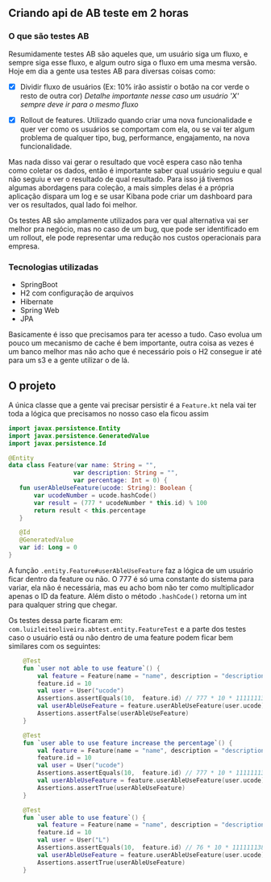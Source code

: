## Criando api de AB teste em 2 horas

### O que são testes AB

Resumidamente testes AB são aqueles que, um usuário siga um fluxo, e sempre siga esse fluxo, e algum outro siga o fluxo em 
uma mesma versão. Hoje em dia a gente usa testes AB para diversas coisas como: 

 - [x] Dividir fluxo de usuários (Ex: 10% irão assistir o botão na cor verde o resto de outra cor)
        _Detalhe importante nesse caso um usuário 'X' sempre deve ir para o mesmo fluxo_
        
 - [x] Rollout de features. Utilizado quando criar uma nova funcionalidade e quer ver como os usuários se comportam com ela,
 ou se vai ter algum problema de qualquer tipo, bug, performance, engajamento, na nova funcionalidade.
 
 Mas nada disso vai gerar o resultado que você espera caso não tenha como coletar os dados, então é importante saber qual 
 usuário seguiu e qual não seguiu e ver o resultado de qual resultado. Para isso já tivemos algumas abordagens para coleção,
 a mais simples delas é a própria aplicação dispara um log e se usar Kibana pode criar um dashboard para ver os resultados,
 qual lado foi melhor.
 
 Os testes AB são amplamente utilizados para ver qual alternativa vai ser melhor pra negócio, mas no caso de um bug, que 
 pode ser identificado em um rollout, ele pode representar uma redução nos custos operacionais para empresa.
 
 
 ### Tecnologias utilizadas
 
 - SpringBoot
 - H2 com configuração de arquivos
 - Hibernate 
 - Spring Web
 - JPA
 
 Basicamente é isso que precisamos para ter acesso a tudo. Caso evolua um pouco um mecanismo de cache é bem importante, 
 outra coisa as vezes é um banco melhor mas não acho que é necessário pois o H2 consegue ir até para um s3 e a gente utilizar
 o de lá.
 
 ## O projeto 
 
 A única classe que a gente vai precisar persistir  é a `Feature.kt` nela vai ter toda a lógica que precisamos no nosso caso 
 ela ficou assim 
 
 ```kotlin
import javax.persistence.Entity
import javax.persistence.GeneratedValue
import javax.persistence.Id

@Entity
data class Feature(var name: String = "",
                   var description: String = "",
                   var percentage: Int = 0) {
    fun userAbleUseFeature(ucode: String): Boolean {
        var ucodeNumber = ucode.hashCode()
        var result = (777 * ucodeNumber * this.id) % 100
        return result < this.percentage
    }

    @Id
    @GeneratedValue
    var id: Long = 0
}
```

A função `.entity.Feature#userAbleUseFeature` faz a lógica de um usuário ficar dentro da feature ou não. O 777 é só uma
constante do sistema para variar, ela não é necessária, mas eu acho bom não ter como multiplicador apenas o ID da feature.
Além disto o método `.hashCode()` retorna um int para qualquer string que chegar.


Os testes dessa parte ficaram em:  `com.luizleiteoliveira.abtest.entity.FeatureTest`
e a parte dos testes caso o usuário está ou não dentro de uma feature podem ficar bem similares com  os seguintes:

```kotlin
    @Test
    fun `user not able to use feature`() {
        val feature = Feature(name = "name", description = "description", percentage = 10)
        feature.id = 10
        val user = User("ucode")
        Assertions.assertEquals(10,  feature.id) // 777 * 10 * 111111138 = 45115764 % 100 = 64
        val userAbleUseFeature = feature.userAbleUseFeature(user.ucode)
        Assertions.assertFalse(userAbleUseFeature)
    }

    @Test
    fun `user able to use feature increase the percentage`() {
        val feature = Feature(name = "name", description = "description", percentage = 65)
        feature.id = 10
        val user = User("ucode")
        Assertions.assertEquals(10,  feature.id) // 777 * 10 * 111111138 = 45115764 % 100 = 64
        val userAbleUseFeature = feature.userAbleUseFeature(user.ucode)
        Assertions.assertTrue(userAbleUseFeature)
    }

    @Test
    fun `user able to use feature`() {
        val feature = Feature(name = "name", description = "description", percentage = 21)
        feature.id = 10
        val user = User("L")
        Assertions.assertEquals(10,  feature.id) // 76 * 10 * 111111138 = 590520 % 100 = 20
        val userAbleUseFeature = feature.userAbleUseFeature(user.ucode)
        Assertions.assertTrue(userAbleUseFeature)
    }
```  
 